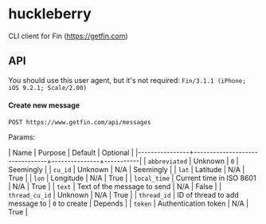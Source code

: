 # huckleberry

CLI client for Fin (https://getfin.com)

## API

You should use this user agent, but it's not required: `Fin/3.1.1 (iPhone; iOS
9.2.1; Scale/2.00)`

#### Create new message

    POST https://www.getfin.com/api/messages

Params:

| Name           | Purpose                        | Default       | Optional  |
|----------------+--------------------------------+---------------+-----------|
| `abbreviated`  | Unknown                        | `0`           | Seemingly |
| `cu_id`        | Unknown                        | N/A           | Seemingly |
| `lat`          | Latitude                       | N/A           | True      |
| `lon`          | Longitude                      | N/A           | True      |
| `local_time`   | Current time in ISO 8601       | N/A           | True      |
| `text`         | Text of the message to send    | N/A           | False     |
| `thread_cu_id` | Unknown                        | N/A           | True      |
| `thread_id`    | ID of thread to add message to | `0` to create | Depends   |
| `token`        | Authentication token           | N/A           | True      |
